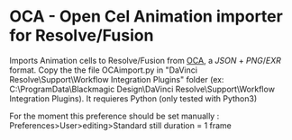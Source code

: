 # OCA - Open Cel Animation importer for Resolve/Fusion

Imports Animation cells to Resolve/Fusion from [OCA](https://rxlaboratory.org/tools/oca), a *JSON* + *PNG*/*EXR* format.
Copy the the file OCAimport.py in "DaVinci Resolve\Support\Workflow Integration Plugins" folder
(ex: C:\ProgramData\Blackmagic Design\DaVinci Resolve\Support\Workflow Integration Plugins).
It requieres Python (only tested with Python3)

For the moment this preference should be set manually :
Preferences>User>editing>Standard still duration = 1 frame
